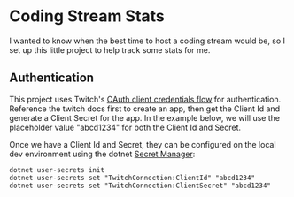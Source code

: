 # Coding Stream Stats

I wanted to know when the best time to host a coding stream would be,
so I set up this little project to help track some stats for me.

## Authentication

This project uses Twitch's [OAuth client credentials flow](https://dev.twitch.tv/docs/authentication/getting-tokens-oauth/#oauth-client-credentials-flow) for authentication. Reference the twitch docs first to create an app, then get the Client Id and generate a Client Secret for the app. In the example below, we will use the placeholder value "abcd1234" for both the Client Id and Secret.

Once we have a Client Id and Secret, they can be configured on the local dev environment using the dotnet [Secret Manager](https://docs.microsoft.com/en-us/aspnet/core/security/app-secrets):

```
dotnet user-secrets init
dotnet user-secrets set "TwitchConnection:ClientId" "abcd1234"
dotnet user-secrets set "TwitchConnection:ClientSecret" "abcd1234"
```
